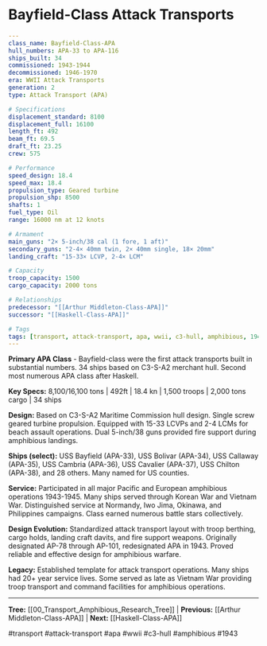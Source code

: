 # Bayfield-Class Attack Transports

```yaml
---
class_name: Bayfield-Class-APA
hull_numbers: APA-33 to APA-116
ships_built: 34
commissioned: 1943-1944
decommissioned: 1946-1970
era: WWII Attack Transports
generation: 2
type: Attack Transport (APA)

# Specifications
displacement_standard: 8100
displacement_full: 16100
length_ft: 492
beam_ft: 69.5
draft_ft: 23.25
crew: 575

# Performance
speed_design: 18.4
speed_max: 18.4
propulsion_type: Geared turbine
propulsion_shp: 8500
shafts: 1
fuel_type: Oil
range: 16000 nm at 12 knots

# Armament
main_guns: "2× 5-inch/38 cal (1 fore, 1 aft)"
secondary_guns: "2-4× 40mm twin, 2× 40mm single, 18× 20mm"
landing_craft: "15-33× LCVP, 2-4× LCM"

# Capacity
troop_capacity: 1500
cargo_capacity: 2000 tons

# Relationships
predecessor: "[[Arthur Middleton-Class-APA]]"
successor: "[[Haskell-Class-APA]]"

# Tags
tags: [transport, attack-transport, apa, wwii, c3-hull, amphibious, 1943]
---
```

**Primary APA Class** - Bayfield-class were the first attack transports built in substantial numbers. 34 ships based on C3-S-A2 merchant hull. Second most numerous APA class after Haskell.

**Key Specs:** 8,100/16,100 tons | 492ft | 18.4 kn | 1,500 troops | 2,000 tons cargo | 34 ships

**Design:** Based on C3-S-A2 Maritime Commission hull design. Single screw geared turbine propulsion. Equipped with 15-33 LCVPs and 2-4 LCMs for beach assault operations. Dual 5-inch/38 guns provided fire support during amphibious landings.

**Ships (select):** USS Bayfield (APA-33), USS Bolivar (APA-34), USS Callaway (APA-35), USS Cambria (APA-36), USS Cavalier (APA-37), USS Chilton (APA-38), and 28 others. Many named for US counties.

**Service:** Participated in all major Pacific and European amphibious operations 1943-1945. Many ships served through Korean War and Vietnam War. Distinguished service at Normandy, Iwo Jima, Okinawa, and Philippines campaigns. Class earned numerous battle stars collectively.

**Design Evolution:** Standardized attack transport layout with troop berthing, cargo holds, landing craft davits, and fire support weapons. Originally designated AP-78 through AP-101, redesignated APA in 1943. Proved reliable and effective design for amphibious warfare.

**Legacy:** Established template for attack transport operations. Many ships had 20+ year service lives. Some served as late as Vietnam War providing troop transport and command facilities for amphibious operations.

---
**Tree:** [[00_Transport_Amphibious_Research_Tree]] | **Previous:** [[Arthur Middleton-Class-APA]] | **Next:** [[Haskell-Class-APA]]

#transport #attack-transport #apa #wwii #c3-hull #amphibious #1943
